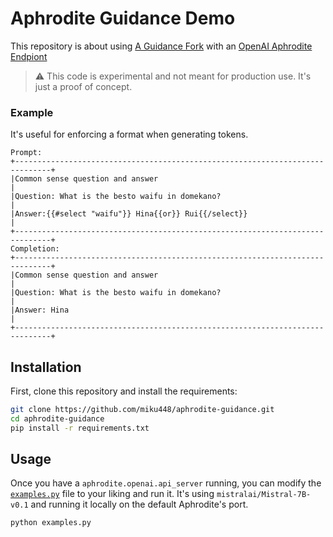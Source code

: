 # Aphrodite Guidance Demo
This repository is about using [A Guidance Fork](https://github.com/miku448/guidance) with an [OpenAI Aphrodite Endpiont](https://github.com/PygmalionAI/aphrodite-engine#usage)

> :warning: This code is experimental and not meant for production use. It's just a proof of concept.

### Example
It's useful for enforcing a format when generating tokens.

```
Prompt:
+------------------------------------------------------------------------------+
|Common sense question and answer                                              |
|Question: What is the besto waifu in domekano?                                |
|Answer:{{#select "waifu"}} Hina{{or}} Rui{{/select}}                          |
+------------------------------------------------------------------------------+
Completion:
+------------------------------------------------------------------------------+
|Common sense question and answer                                              |
|Question: What is the besto waifu in domekano?                                |
|Answer: Hina                                                                  |
+------------------------------------------------------------------------------+
```

## Installation
First, clone this repository and install the requirements:

```bash
git clone https://github.com/miku448/aphrodite-guidance.git
cd aphrodite-guidance
pip install -r requirements.txt
```

## Usage
Once you have a `aphrodite.openai.api_server` running, you can modify the [`examples.py`](/examples.py) file to your liking and run it. It's using `mistralai/Mistral-7B-v0.1` and running it locally on the default Aphrodite's port.

```bash
python examples.py
```